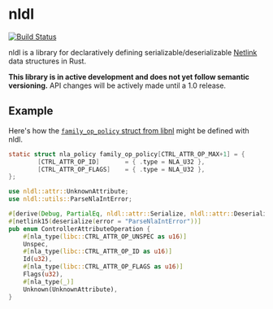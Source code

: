 # nldl

[![Build Status](https://github.com/gluxon/nldl/workflows/primary/badge.svg?branch=main)](https://github.com/gluxon/nldl/actions?query=workflow%3Aprimary)

nldl is a library for declaratively defining serializable/deserializable [Netlink](https://en.wikipedia.org/wiki/Netlink) data structures in Rust.

**This library is in active development and does not yet follow semantic versioning.** API changes will be actively made until a 1.0 release.

## Example

Here's how the [`family_op_policy` struct from libnl](https://www.infradead.org/~tgr/libnl/doc/api/ctrl_8c_source.html#l00054) might be defined with nldl.

```c
static struct nla_policy family_op_policy[CTRL_ATTR_OP_MAX+1] = {
        [CTRL_ATTR_OP_ID]       = { .type = NLA_U32 },
        [CTRL_ATTR_OP_FLAGS]    = { .type = NLA_U32 },
};
```

```rust
use nldl::attr::UnknownAttribute;
use nldl::utils::ParseNlaIntError;

#[derive(Debug, PartialEq, nldl::attr::Serialize, nldl::attr::Deserialize)]
#[netlink15(deserialize(error = "ParseNlaIntError"))]
pub enum ControllerAttributeOperation {
    #[nla_type(libc::CTRL_ATTR_OP_UNSPEC as u16)]
    Unspec,
    #[nla_type(libc::CTRL_ATTR_OP_ID as u16)]
    Id(u32),
    #[nla_type(libc::CTRL_ATTR_OP_FLAGS as u16)]
    Flags(u32),
    #[nla_type(_)]
    Unknown(UnknownAttribute),
}
```
